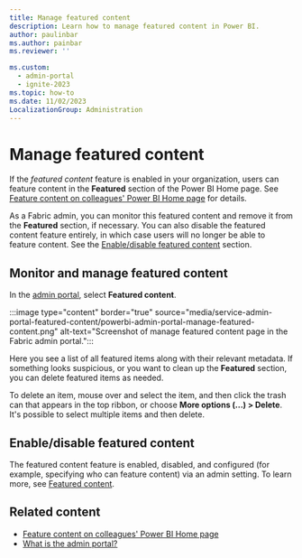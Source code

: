 ```yaml
---
title: Manage featured content
description: Learn how to manage featured content in Power BI.
author: paulinbar
ms.author: painbar
ms.reviewer: ''

ms.custom:
  - admin-portal
  - ignite-2023
ms.topic: how-to
ms.date: 11/02/2023
LocalizationGroup: Administration
---
```


# Manage featured content

If the *featured content* feature is enabled in your organization, users can feature content in the **Featured** section of the Power BI Home page. See [Feature content on colleagues' Power BI Home page](/power-bi/collaborate-share/service-featured-content) for details.

As a Fabric admin, you can monitor this featured content and remove it from the **Featured** section, if necessary. You can also disable the featured content feature entirely, in which case users will no longer be able to feature content. See the [Enable/disable featured content](#enabledisable-featured-content) section.

## Monitor and manage featured content

In the [admin portal](admin-center.md), select **Featured content**.

:::image type="content" border="true" source="media/service-admin-portal-featured-content/powerbi-admin-portal-manage-featured-content.png" alt-text="Screenshot of manage featured content page in the Fabric admin portal.":::

Here you see a list of all featured items along with their relevant metadata. If something looks suspicious, or you want to clean up the **Featured** section, you can delete featured items as needed.

To delete an item, mouse over and select the item, and then click the trash can that appears in the top ribbon, or choose **More options (...) > Delete**. It's possible to select multiple items and then delete.

## Enable/disable featured content

The featured content feature is enabled, disabled, and configured (for example, specifying who can feature content) via an admin setting. To learn more, see [Featured content](service-admin-portal-export-sharing.md#featured-content).

## Related content

* [Feature content on colleagues' Power BI Home page](/power-bi/collaborate-share/service-featured-content)
* [What is the admin portal?](admin-center.md)
